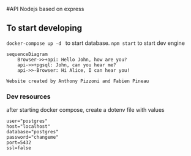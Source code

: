#API Nodejs based on express
## To start developing
```docker-compose up -d ```
to start database.
``` npm start ```
to start dev engine

```mermaid
sequenceDiagram
    Browser->>+api: Hello John, how are you?
    api->>+pgsql: John, can you hear me?
    api->>-Browser: Hi Alice, I can hear you!
```
```Website created by Anthony Pizzoni and Fabien Pineau```


### Dev resources
after starting docker compose, create a dotenv file with values
```
user="postgres"
host="localhost"
database="postgres"
password="changeme"
port=5432
ssl=false
```
